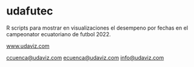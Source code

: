 # udafutec

R scripts para mostrar en visualizaciones el desempeno por fechas en el campeonator ecuatoriano de futbol 2022.

www.udaviz.com

ccuenca@udaviz.com
ecuenca@udaviz.com
info@udaviz.com
